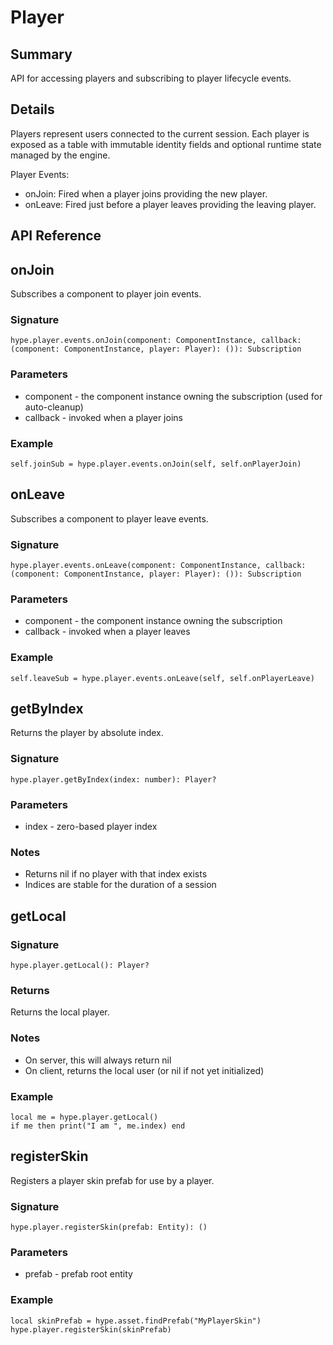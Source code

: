 # Player
## Summary
API for accessing players and subscribing to player lifecycle events.

## Details
Players represent users connected to the current session. Each player is exposed as a table with immutable identity
fields and optional runtime state managed by the engine.

Player Events:
- onJoin: Fired when a player joins providing the new player.
- onLeave: Fired just before a player leaves providing the leaving player.

## API Reference

## onJoin

Subscribes a component to player join events.

### Signature

```luau
hype.player.events.onJoin(component: ComponentInstance, callback: (component: ComponentInstance, player: Player): ()): Subscription
```

### Parameters
- component - the component instance owning the subscription (used for auto-cleanup)
- callback - invoked when a player joins

### Example

```luau
self.joinSub = hype.player.events.onJoin(self, self.onPlayerJoin)
```

## onLeave

Subscribes a component to player leave events.

### Signature

```luau
hype.player.events.onLeave(component: ComponentInstance, callback: (component: ComponentInstance, player: Player): ()): Subscription
```

### Parameters
- component - the component instance owning the subscription
- callback - invoked when a player leaves

### Example

```luau
self.leaveSub = hype.player.events.onLeave(self, self.onPlayerLeave)
```

## getByIndex

Returns the player by absolute index.

### Signature

```luau
hype.player.getByIndex(index: number): Player?
```

### Parameters
- index - zero-based player index

### Notes
- Returns nil if no player with that index exists
- Indices are stable for the duration of a session

## getLocal

### Signature

```luau
hype.player.getLocal(): Player?
```

### Returns
Returns the local player.

### Notes
- On server, this will always return nil
- On client, returns the local user (or nil if not yet initialized)

### Example

```luau
local me = hype.player.getLocal()
if me then print("I am ", me.index) end
```

## registerSkin

Registers a player skin prefab for use by a player.

### Signature

```luau
hype.player.registerSkin(prefab: Entity): ()
```

### Parameters
- prefab - prefab root entity

### Example

```luau
local skinPrefab = hype.asset.findPrefab("MyPlayerSkin")
hype.player.registerSkin(skinPrefab)
```
